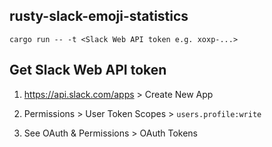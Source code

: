 ## rusty-slack-emoji-statistics

```
cargo run -- -t <Slack Web API token e.g. xoxp-...>
```

## Get Slack Web API token

1. https://api.slack.com/apps > Create New App

2. Permissions > User Token Scopes > `users.profile:write`

3. See OAuth & Permissions > OAuth Tokens
